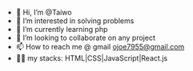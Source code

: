 - 👋 Hi, I’m @Taiwo
- 👀 I’m interested in solving problems
- 🌱 I’m currently learning php
- 💞️ I’m looking to collaborate on any project
- 📫 How to reach me @ gmail ojoe7955@gmail.com
- 🧑‍💻 my stacks: HTML|CSS|JavaScript|React.js
<!---
ojoe928/ojoe928 is a ✨ special ✨ repository because its `README.md` (this file) appears on your GitHub profile.
You can click the Preview link to take a look at your changes.
--->
